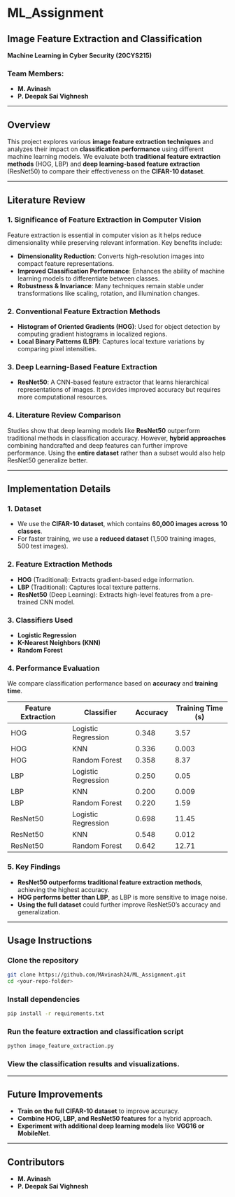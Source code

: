 # ML_Assignment

## Image Feature Extraction and Classification
**Machine Learning in Cyber Security (20CYS215)**  

### Team Members:
- **M. Avinash** 
- **P. Deepak Sai Vighnesh** 

---

## Overview  
This project explores various **image feature extraction techniques** and analyzes their impact on **classification performance** using different machine learning models. We evaluate both **traditional feature extraction methods** (HOG, LBP) and **deep learning-based feature extraction** (ResNet50) to compare their effectiveness on the **CIFAR-10 dataset**.

---

## Literature Review  
### 1. Significance of Feature Extraction in Computer Vision  
Feature extraction is essential in computer vision as it helps reduce dimensionality while preserving relevant information. Key benefits include:  
- **Dimensionality Reduction**: Converts high-resolution images into compact feature representations.  
- **Improved Classification Performance**: Enhances the ability of machine learning models to differentiate between classes.  
- **Robustness & Invariance**: Many techniques remain stable under transformations like scaling, rotation, and illumination changes.  

### 2. Conventional Feature Extraction Methods  
- **Histogram of Oriented Gradients (HOG)**: Used for object detection by computing gradient histograms in localized regions.  
- **Local Binary Patterns (LBP)**: Captures local texture variations by comparing pixel intensities.  

### 3. Deep Learning-Based Feature Extraction  
- **ResNet50**: A CNN-based feature extractor that learns hierarchical representations of images. It provides improved accuracy but requires more computational resources.  

### 4. Literature Review Comparison  
Studies show that deep learning models like **ResNet50** outperform traditional methods in classification accuracy. However, **hybrid approaches** combining handcrafted and deep features can further improve performance. Using the **entire dataset** rather than a subset would also help ResNet50 generalize better.  

---

## Implementation Details  
### 1. Dataset  
- We use the **CIFAR-10 dataset**, which contains **60,000 images across 10 classes**.  
- For faster training, we use a **reduced dataset** (1,500 training images, 500 test images).  

### 2. Feature Extraction Methods  
- **HOG** (Traditional): Extracts gradient-based edge information.  
- **LBP** (Traditional): Captures local texture patterns.  
- **ResNet50** (Deep Learning): Extracts high-level features from a pre-trained CNN model.  

### 3. Classifiers Used  
- **Logistic Regression**  
- **K-Nearest Neighbors (KNN)**  
- **Random Forest**  

### 4. Performance Evaluation  
We compare classification performance based on **accuracy** and **training time**.  

| Feature Extraction | Classifier           | Accuracy | Training Time (s) |
|-------------------|--------------------|----------|-----------------|
| HOG               | Logistic Regression | 0.348    | 3.57            |
| HOG               | KNN                 | 0.336    | 0.003           |
| HOG               | Random Forest       | 0.358    | 8.37            |
| LBP               | Logistic Regression | 0.250    | 0.05            |
| LBP               | KNN                 | 0.200    | 0.009           |
| LBP               | Random Forest       | 0.220    | 1.59            |
| ResNet50          | Logistic Regression | 0.698    | 11.45           |
| ResNet50          | KNN                 | 0.548    | 0.012           |
| ResNet50          | Random Forest       | 0.642    | 12.71           |

### 5. Key Findings  
- **ResNet50 outperforms traditional feature extraction methods**, achieving the highest accuracy.  
- **HOG performs better than LBP**, as LBP is more sensitive to image noise.  
- **Using the full dataset** could further improve ResNet50’s accuracy and generalization.  

---

## Usage Instructions  
### Clone the repository  
```bash
git clone https://github.com/MAvinash24/ML_Assignment.git
cd <your-repo-folder>
```

### Install dependencies  
```bash
pip install -r requirements.txt
```

### Run the feature extraction and classification script  
```bash
python image_feature_extraction.py
```

### View the classification results and visualizations.  

---

## Future Improvements  
- **Train on the full CIFAR-10 dataset** to improve accuracy.  
- **Combine HOG, LBP, and ResNet50 features** for a hybrid approach.  
- **Experiment with additional deep learning models** like **VGG16 or MobileNet**.  

---

## Contributors  
- **M. Avinash**  
- **P. Deepak Sai Vighnesh**  
